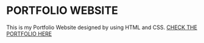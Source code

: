 # PORTFOLIO WEBSITE
This is my Portfolio Website designed by using HTML and CSS.
[CHECK THE PORTFOLIO HERE ](https://shivam-riyar.github.io)
